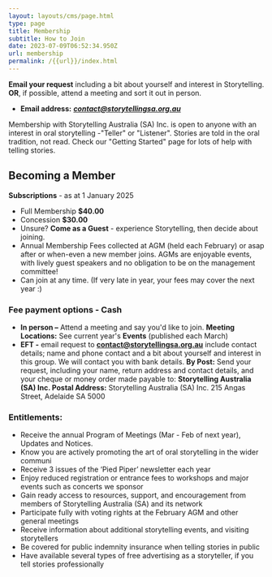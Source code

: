 ```yaml
---
layout: layouts/cms/page.html
type: page
title: Membership
subtitle: How to Join
date: 2023-07-09T06:52:34.950Z
url: membership
permalink: /{{url}}/index.html
---
```

**Email your request** including a bit about yourself and interest in Storytelling. **OR**, if possible, attend a meeting and sort it out in person.

* **Email address:** ***contact@storytellingsa.org.au***

Membership with Storytelling Australia (SA) Inc. is open to anyone with an interest in oral storytelling -"Teller" or "Listener". Stories are told in the oral tradition, not read. Check our "Getting Started" page for lots of help with telling stories.  

## **Becoming a Member**

**Subscriptions**  - as at 1 January 2025 

* Full Membership **$40.00**    
* Concession **$30.00** 
* Unsure? **Come as a Guest** - experience Storytelling, then decide about joining.
* Annual Membership Fees collected at  AGM (held each February) or asap after or when-even a new member joins. AGMs are enjoyable events, with lively guest speakers and no obligation to be on the management committee!
* Can join at any time. (If very late in year, your fees may cover the next year :)

### **Fee payment options - Cash**

* **In person –** Attend a meeting and say you'd like to join. **Meeting Locations:** See current year's **Events** (published each March) 
* **EFT -**  email request to **contact@storytellingsa.org.au**  include contact details; name and phone contact and a bit about yourself and interest in this group. We will contact you with bank details.
  **By Post:**  Send your request, including your name, return address and contact details, and your cheque or money order made payable to:
           **Storytelling Australia (SA) Inc. Postal Address:** Storytelling Australia (SA) Inc.  215 Angas Street, Adelaide SA 5000

### **Entitlements:**

* Receive the annual Program of Meetings (Mar - Feb of next year), Updates and Notices.
* Know you are actively promoting the art of oral storytelling in the wider communi
* Receive 3 issues of the ‘Pied Piper’ newsletter each year
* Enjoy reduced registration or entrance fees to workshops and major events such as concerts we sponsor
* Gain ready access to resources, support, and encouragement from members of Storytelling Australia (SA) and its network
* Participate fully with voting rights at the February AGM and other general meetings
* Receive information about additional storytelling events, and visiting storytellers
* Be covered for public indemnity insurance when telling stories in public
* Have available several types of free advertising as a storyteller, if you tell stories professionally